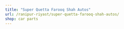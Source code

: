 ```yaml
---
title: "Super Quetta Farooq Shah Autos"
url: /ranipur-riyast/super-quetta-farooq-shah-autos/
shop: car parts
---
```

